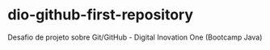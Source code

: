 # dio-github-first-repository
Desafio de projeto sobre Git/GitHub - Digital Inovation One (Bootcamp Java)
